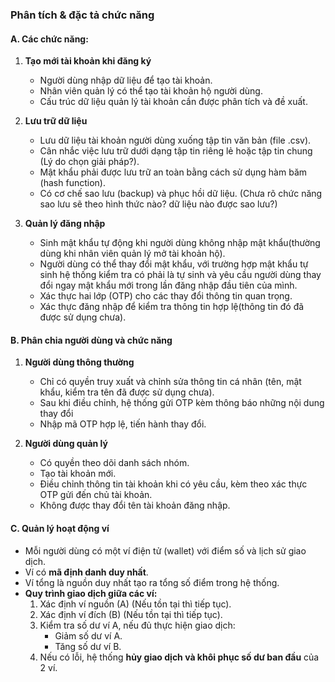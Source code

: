 ### Phân tích & đặc tả chức năng
#### A. Các chức năng:
1. **Tạo mới tài khoản khi đăng ký**
   - Người dùng nhập dữ liệu để tạo tài khoản.
   - Nhân viên quản lý có thể tạo tài khoản hộ người dùng.
   - Cấu trúc dữ liệu quản lý tài khoản cần được phân tích và đề xuất.

2. **Lưu trữ dữ liệu**
   - Lưu dữ liệu tài khoản người dùng xuống tập tin văn bản (file .csv).
   - Cân nhắc việc lưu trữ dưới dạng tập tin riêng lẻ hoặc tập tin chung (Lý do chọn giải pháp?).
   - Mật khẩu phải được lưu trữ an toàn bằng cách sử dụng hàm băm (hash function).
   - Có cơ chế sao lưu (backup) và phục hồi dữ liệu. (Chưa rõ chức năng sao lưu sẽ theo hình thức nào? dữ liệu nào được sao lưu?)

3. **Quản lý đăng nhập**
   - Sinh mật khẩu tự động khi người dùng không nhập mật khẩu(thường dùng khi nhân viên quản lý mở tài khoản hộ).
   - Người dùng có thể thay đổi mật khẩu, với trường hợp mật khẩu tự sinh hệ thống kiểm tra có phải là tự sinh và yêu cầu người dùng thay đổi ngay mật khẩu mới trong lần đăng nhập đầu tiên của mình.
   - Xác thực hai lớp (OTP) cho các thay đổi thông tin quan trọng.
   - Xác thực đăng nhập để kiểm tra thông tin hợp lệ(thông tin đó đã được sử dụng chưa).

#### B. Phân chia người dùng và chức năng
1. **Người dùng thông thường**
   - Chỉ có quyền truy xuất và chỉnh sửa thông tin cá nhân (tên, mật khẩu, kiểm tra tên đã được sử dụng chưa).
   - Sau khi điều chỉnh, hệ thống gửi OTP kèm thông báo những nội dung thay đổi
   - Nhập mã OTP hợp lệ, tiến hành thay đổi.

2. **Người dùng quản lý**
   - Có quyền theo dõi danh sách nhóm.
   - Tạo tài khoản mới.
   - Điều chỉnh thông tin tài khoản khi có yêu cầu, kèm theo xác thực OTP gửi đến chủ tài khoản.
   - Không được thay đổi tên tài khoản đăng nhập.

#### C. Quản lý hoạt động ví
- Mỗi người dùng có một ví điện tử (wallet) với điểm số và lịch sử giao dịch.
- Ví có **mã định danh duy nhất**.
- Ví tổng là nguồn duy nhất tạo ra tổng số điểm trong hệ thống.
- **Quy trình giao dịch giữa các ví:**
  1. Xác định ví nguồn (A) (Nếu tồn tại thì tiếp tục).
  2. Xác định ví đích (B) (Nếu tồn tại thì tiếp tục).
  3. Kiểm tra số dư ví A, nếu đủ thực hiện giao dịch:
     - Giảm số dư ví A.
     - Tăng số dư ví B.
  4. Nếu có lỗi, hệ thống **hủy giao dịch và khôi phục số dư ban đầu** của 2 ví.
  